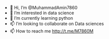 - 👋 Hi, I’m @MuhammadAmin7860
- 👀 I’m interested in data science
- 🌱 I’m currently learning python
- 📫 I’m looking to collaborate on Data sciences
- 📫 How to reach me http://t.me/M7860M

<!---
MuhammadAmin7860/MuhammadAmin7860 is a ✨ special ✨ repository because its `README.md` (this file) appears on your GitHub profile.
You can click the Preview link to take a look at your changes.
--->
